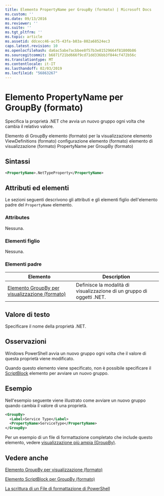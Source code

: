 ```yaml
---
title: Elemento PropertyName per GroupBy (formato) | Microsoft Docs
ms.custom: ''
ms.date: 09/13/2016
ms.reviewer: ''
ms.suite: ''
ms.tgt_pltfrm: ''
ms.topic: article
ms.assetid: ddcecc46-ac75-43fa-b03a-802a68524ec3
caps.latest.revision: 10
ms.openlocfilehash: da6ac5abe7acbbee8f57b3e81529664f81800b86
ms.sourcegitcommit: b6871f21bd666f9cd71dd336bb3f844cf472b56c
ms.translationtype: MT
ms.contentlocale: it-IT
ms.lasthandoff: 02/03/2019
ms.locfileid: "56863267"
---
```

# <a name="propertyname-element-for-groupby-format"></a>Elemento PropertyName per GroupBy (formato)

Specifica la proprietà .NET che avvia un nuovo gruppo ogni volta che cambia il relativo valore.

Elemento di GroupBy elemento (formato) per la visualizzazione elemento ViewDefinitions (formato) configurazione elemento (formato) elemento di visualizzazione (formato) PropertyName per GroupBy (formato)

## <a name="syntax"></a>Sintassi

```xml
<PropertyName>.NetTypeProperty</PropertyName>
```

## <a name="attributes-and-elements"></a>Attributi ed elementi

Le sezioni seguenti descrivono gli attributi e gli elementi figlio dell'elemento padre del `PropertyName` elemento.

### <a name="attributes"></a>Attributes

Nessuna.

### <a name="child-elements"></a>Elementi figlio

Nessuna.

### <a name="parent-elements"></a>Elementi padre

|Elemento|Description|
|-------------|-----------------|
|[Elemento GroupBy per visualizzazione (formato)](./groupby-element-for-view-format.md)|Definisce la modalità di visualizzazione di un gruppo di oggetti .NET.|

## <a name="text-value"></a>Valore di testo

Specificare il nome della proprietà .NET.

## <a name="remarks"></a>Osservazioni

Windows PowerShell avvia un nuovo gruppo ogni volta che il valore di questa proprietà viene modificato.

Quando questo elemento viene specificato, non è possibile specificare il [ScriptBlock](./scriptblock-element-for-groupby-format.md) elemento per avviare un nuovo gruppo.

## <a name="example"></a>Esempio

Nell'esempio seguente viene illustrato come avviare un nuovo gruppo quando cambia il valore di una proprietà.

```xml
<GroupBy>
  <Label>Service Type</Label>
  <PropertyName>ServiceType</PropertyName>
</GroupBy>

```

Per un esempio di un file di formattazione completato che include questo elemento, vedere [visualizzazione più ampia (GroupBy)](./wide-view-groupby.md).

## <a name="see-also"></a>Vedere anche

[Elemento GroupBy per visualizzazione (formato)](./groupby-element-for-view-format.md)

[Elemento ScriptBlock per GroupBy (formato)](./scriptblock-element-for-groupby-format.md)

[La scrittura di un File di formattazione di PowerShell](./writing-a-powershell-formatting-file.md)
